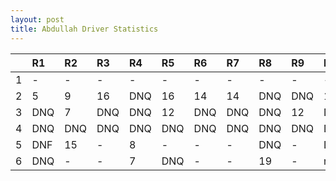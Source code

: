 ```yaml
---
layout: post 
title: Abdullah Driver Statistics
--- 
```


|    | R1   | R2   | R3   | R4   | R5   | R6   | R7   | R8   | R9   | R10   | R11   | R12   |
|---:|:-----|:-----|:-----|:-----|:-----|:-----|:-----|:-----|:-----|:------|:------|:------|
|  1 | -    | -    | -    | -    | -    | -    | -    | -    | -    | -     | -     | -     |
|  2 | 5    | 9    | 16   | DNQ  | 16   | 14   | 14   | DNQ  | DNQ  | 17    | DNF   | DNF   |
|  3 | DNQ  | 7    | DNQ  | DNQ  | 12   | DNQ  | DNQ  | DNQ  | 12   | DNF   | 14    | 13    |
|  4 | DNQ  | DNQ  | DNQ  | DNQ  | DNQ  | DNQ  | DNQ  | DNQ  | DNQ  | DNQ   | DNQ   | -     |
|  5 | DNF  | 15   | -    | 8    | -    | -    | -    | DNQ  | -    | DNF   | -     | -     |
|  6 | DNQ  | -    | -    | 7    | DNQ  | -    | -    | 19   | -    | nan   | nan   | nan   |